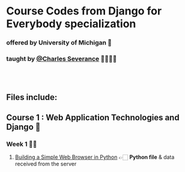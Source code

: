 # Course Codes from **Django for Everybody** specialization

### offered by **University of Michigan** 🏫

### taught by **[@Charles Severance](https://github.com/csev)** 👨🏻‍🏫👑

<br>
<br>

## Files include:
## Course 1 : **Web Application Technologies and Django** 🤨

### Week 1 👶🏻
1. [Building a Simple Web Browser in Python](SimpleWebBrowserPy) 👉🏻 **Python file** & data received from the server
